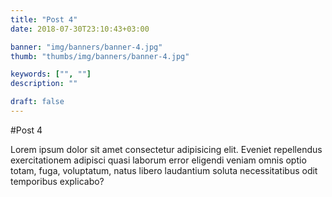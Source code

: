 ```yaml
---
title: "Post 4"
date: 2018-07-30T23:10:43+03:00

banner: "img/banners/banner-4.jpg"
thumb: "thumbs/img/banners/banner-4.jpg"

keywords: ["", ""]
description: ""

draft: false
---
```


#Post 4

Lorem ipsum dolor sit amet consectetur adipisicing elit. Eveniet repellendus exercitationem adipisci quasi laborum error eligendi veniam omnis optio totam, fuga, voluptatum, natus libero laudantium soluta necessitatibus odit temporibus explicabo?
